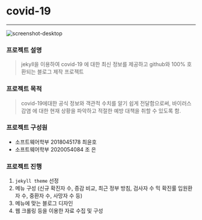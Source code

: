 # covid-19
---------
![screenshot-desktop](https://user-images.githubusercontent.com/62130211/102218377-33c5be00-3f21-11eb-9335-55e3396a2e89.jpg)

### 프로젝트 설명
> jekyll을 이용하여 covid-19 에 대한 최신 정보를 제공하고 github와 100% 호환되는 블로그 제작 프로젝트
### 프로젝트 목적
> covid-19에대한 공식 정보와 객관적 수치를 알기 쉽게 전달함으로써, 바이러스 감염 에 대한 현재 상황을 파악하고 적절한 예방 대책을 취할 수 있도록 함.
### 프로젝트 구성원
* 소프트웨어학부 2018045178 최윤호
* 소프트웨어학부 2020054084 조 은
### 프로젝트 진행
1. ```jekyll theme``` 선정
2. 메뉴 구성 (신규 확진자 수, 증감 비교, 최근 정부 방침, 검사자 수 믹 확진률 입원환자 수, 중환자 수, 사망자 수 등)
3. 메뉴에 맞는 블로그 디자인
4. 웹 크롤링 등을 이용한 자료 수집 및 구성
